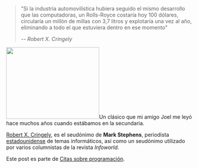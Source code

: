 <html><body><blockquote>"Si la industria automovilística hubiera seguido el mismo desarrollo que las computadoras, un Rolls-Royce costaría hoy 100 dólares, circularía un millón de millas con 3,7 litros y explotaría una vez al año, eliminando a todo el que estuviera dentro en ese momento"

<em> -- Robert X. Cringely</em></blockquote>

<em></em>

<p style="text-align: left;"><a href="/wp-content/uploads/2009/01/250px-rollsroyce1905.jpg"><img class="size-medium wp-image-1084 aligncenter" title="250px-rollsroyce1905" src="/wp-content/uploads/2009/01/250px-rollsroyce1905.jpg" alt="" width="250" height="193"></a>Un clásico que mi amigo Joel me leyó hace muchos años cuando estábamos en la secundaria.</p>



<a class="extiw" title="w:Robert X. Cringely" href="http://es.wikipedia.org/wiki/Robert_X._Cringely">Robert X. Cringely</a>, es el seudónimo de <strong>Mark Stephens</strong>, periodista <a title="Estados Unidos" href="http://es.wikiquote.org/wiki/Estados_Unidos">estadounidense</a> de temas informáticos, así como un seudónimo utilizado por varios columnistas de la revista <em>Infoworld</em>.



Este post es parte de <a href="http://www.juanjoconti.com.ar/2009/01/01/citas-sobre-programacion/" target="_self">Citas sobre programación</a>.</body></html>